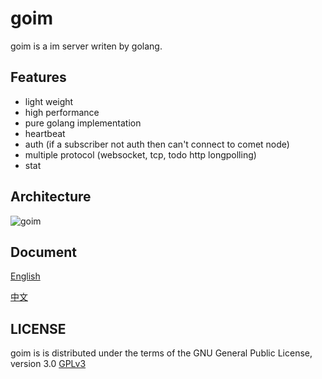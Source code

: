 goim
==============
goim is a im server writen by golang.

## Features
 * light weight
 * high performance
 * pure golang implementation
 * heartbeat
 * auth (if a subscriber not auth then can't connect to comet node)
 * multiple protocol (websocket, tcp, todo http longpolling)
 * stat

## Architecture
 ![goim](http://raw.github.com/Terry-Mao/gopush-cluster/master/wiki/architecture/architecture.jpg "goim architecture")

## Document
[English](https://github.com/Terry-Mao/gopush-cluster/blob/master/README_en.md)

[中文](https://github.com/Terry-Mao/gopush-cluster/blob/master/README_zh.md)

## LICENSE
goim is is distributed under the terms of the GNU General Public License, version 3.0 [GPLv3](http://www.gnu.org/licenses/gpl.txt)
